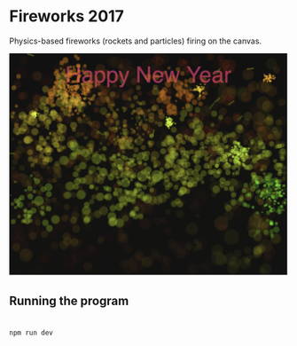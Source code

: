 # Fireworks 2017
Physics-based fireworks (rockets and particles) firing on the canvas.

<img src="fireworks.png" />

## Running the program

<code>
npm run dev
</code>
